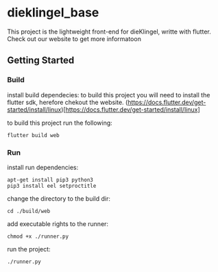 # dieklingel_base

This project is the lightweight front-end for dieKlingel, writte with flutter.
Check out our website to get more informatoon

## Getting Started

### Build

install build dependecies:
to build this project you will need to install the flutter sdk, herefore chekout the website.
(https://docs.flutter.dev/get-started/install/linux)[https://docs.flutter.dev/get-started/install/linux]

to build this project run the following:

```
flutter build web
```

### Run

install run dependencies:

```
apt-get install pip3 python3
pip3 install eel setproctitle
```

change the directory to the build dir:

```
cd ./build/web
```

add executable rights to the runner:

```
chmod +x ./runner.py
```

run the project:

```
./runner.py
```
